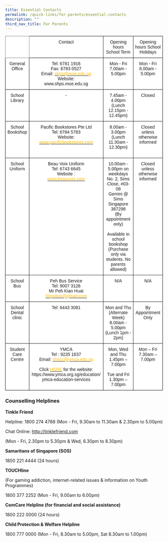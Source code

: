 ```yaml
---
title: Essential Contacts
permalink: /quick-links/for-parents/essential-contacts
description: ""
third_nav_title: For Parents
---
```

<style type="text/css">
.tg  {border-collapse:collapse;border-spacing:0;}
.tg td{border-color:black;border-style:solid;border-width:1px;font-family:Arial, sans-serif;font-size:14px;
  overflow:hidden;padding:10px 5px;word-break:normal;}
.tg th{border-color:black;border-style:solid;border-width:1px;font-family:Arial, sans-serif;font-size:14px;
  font-weight:normal;overflow:hidden;padding:10px 5px;word-break:normal;}
.tg .tg-nbj5{background-color:#FFF;border-color:inherit;text-align:center;vertical-align:top}
.tg .tg-7yig{background-color:#FFF;text-align:center;vertical-align:top}
</style>
<table class="tg">
<thead>
  <tr>
    <th class="tg-nbj5"><span style="background-color:initial"> </span><br></th>
    <th class="tg-7yig">Contact</th>
    <th class="tg-7yig">Opening hours<br>School Term</th>
    <th class="tg-7yig">Opening hours School Holidays</th>
  </tr>
</thead>
<tbody>
  <tr>
    <td class="tg-7yig">General Office</td>
    <td class="tg-7yig">Tel: 6781 1916<br>Fax: 6783 0527<br>Email: <a href="mailto:shps@moe.edu.sg"><span style="text-decoration:none;color:#FDB900">shps@moe.edu.sg</span></a><br>Website:<br>www.shps.moe.edu.sg<br> </td>
    <td class="tg-7yig">Mon - Fri<br>7.00am - 5.00pm<br> </td>
    <td class="tg-7yig">Mon - Fri<br>8.00am - 5.00pm</td>
  </tr>
  <tr>
    <td class="tg-7yig">School Library<br> </td>
    <td class="tg-7yig">-</td>
    <td class="tg-7yig">7.45am - 4.00pm<br>(Lunch <span style="background-color:initial">12.15pm - 12.45pm)</span><br> </td>
    <td class="tg-7yig">Closed</td>
  </tr>
  <tr>
    <td class="tg-7yig">School Bookshop</td>
    <td class="tg-7yig">Pacific Bookstores Pte Ltd<br>Tel: 6784 5783<br>Website:<br> <a href="http://www.pacificbookstores.com/"><span style="text-decoration:none;color:#FDB900">www.pacificbookstores.com</span></a></td>
    <td class="tg-7yig">8.00am - 3.00pm<br>(Lunch 11.30am - 12.30pm)<br><br> </td>
    <td class="tg-7yig">Closed unless<br>otherwise informed</td>
  </tr>
  <tr>
    <td class="tg-7yig">School Uniform</td>
    <td class="tg-7yig">Beau Voix Uniform<br>Tel: 6743 6645<br>Website :<br><a href="http://www.beauvoix.com/"><span style="text-decoration:none;color:#FDB900">www.beauvoix.com</span></a><br> </td>
    <td class="tg-7yig">10.00am - 5.00pm on weekdays<br>No. 2, Sims Close, #03-08<br>Gemini @ Sims<br>Singapore 387298<br>(By appointment only)<br><br>Available in school bookshop<br>(Purchase only via students. No parents allowed)</td>
    <td class="tg-7yig">Closed unless<br>otherwise informed</td>
  </tr>
  <tr>
    <td class="tg-7yig">School Bus</td>
    <td class="tg-7yig">Peh Bus Service<br>Tel: 9007 3126<br>Mr Peh Kian Huat<br> <a href="mailto:Shpsbus@gmail.com"><span style="text-decoration:none;color:#FDB900;background-color:initial">Shpsbus@gmail.com</span></a></td>
    <td class="tg-7yig">N/A</td>
    <td class="tg-7yig">N/A</td>
  </tr>
  <tr>
    <td class="tg-7yig">School Dental clinic<br> </td>
    <td class="tg-7yig">Tel: 6443 3081</td>
    <td class="tg-7yig">Mon and Thu<br>(Alternate Week)<br>8.00am - 5.00pm<br>(Lunch 1pm - 2pm)<br> </td>
    <td class="tg-7yig">By Appointment<br>Only</td>
  </tr>
  <tr>
    <td class="tg-7yig">Student Care Centre</td>
    <td class="tg-7yig">YMCA<br>Tel : 9235 1637<br>Email: <a href="mailto:shscc@ymca.edu.sg"><span style="text-decoration:none;color:#FDB900">shscc@ymca.edu.sg</span></a><br><br>Click <a href="https://www.ymca.org.sg/education/%20ymca-education-services"><span style="text-decoration:none;color:#FDB900">HERE</span></a> for the website: <span style="background-color:initial">https://www.ymca.org.sg/education/</span><br>ymca-education-services<br> </td>
    <td class="tg-7yig">Mon, Wed and Thu<br>1.45pm – 7.00pm<br><br>Tue and Fri<br>1.30pm – 7.00pm</td>
    <td class="tg-7yig">Mon – Fri<br>7.30am – 7.00pm</td>
  </tr>
</tbody>
</table>

### **Counselling Helplines**

**Tinkle Friend**

Helpline: 1800 274 4788 (Mon - Fri, 9.30am to 11.30am & 2.30pm to 5.00pm)

Chat Online: http://tinklefriend.com

(Mon - Fri, 2.30pm to 5.30pm & Wed, 6.30pm to 8.30pm)

**Samaritans of Singapore (SOS)**

1800 221 4444 (24 hours)

**TOUCHline**

(For gaming addiction, internet-related issues & information on Youth Programmes)

1800 377 2252 (Mon - Fri, 9.00am to 6.00pm)

**ComCare Helpline (for financial and social assistance)**

1800 222 0000 (24 hours)

**Child Protection & Welfare Helpline**

1800 777 0000 (Mon - Fri, 8.30am to 5.00pm, Sat 8.30am to 1.00pm)